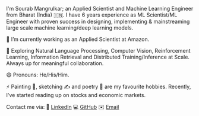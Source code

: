 I'm Sourab Mangrulkar; an Applied Scientist and Machine Learning Engineer from Bharat (India) 🇮🇳. I have 6 years experience as ML Scientist/ML Engineer with proven success in designing, implementing & mainstreaming large scale machine learning/deep learning models.

🔭 I’m currently working as an Applied Scientist at Amazon.

🌱 Exploring Natural Language Processing, Computer Vision, Reinforcement Learning, Information Retrieval and Distributed Training/Inference at Scale. Always up for meaningful collaboration.

😄 Pronouns: He/His/Him.

⚡ Painting 🎨, sketching ✍️ and poetry 📝 are my favourite hobbies. Recently, I've started reading up on stocks and economic markets.

Contact me via:
🔗 [LinkedIn](https://www.linkedin.com/in/sourab-m)
💻 [GitHub](https://www.github.com/pacman100)
✉️ [Email](mailto:sourabmangrulkar@outlook.com)